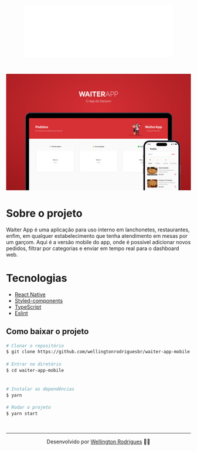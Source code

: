 <h1 align="center">
  <img src="./src/assets/images/logo.png">
</h1>

<h1 align="center">
  <img src="./src/assets/images/capa.png">
</h1>

# Sobre o projeto

<p>
  Waiter App é uma aplicação para uso interno em lanchonetes, restaurantes, enfim, em qualquer estabelecimento que tenha atendimento em mesas por um garçom. Aqui é a versão mobile do app, onde é possível adicionar novos pedidos, filtrar por categorias e enviar em tempo real para o dashboard web.
</p>

# Tecnologias

- [React Native](https://pt-br.reactjs.org/)
- [Styled-components](https://styled-components.com/)
- [TypeScript](https://www.typescriptlang.org/)
- [Eslint](https://eslint.org/)

## Como baixar o projeto

```bash
# Clonar o repositório
$ git clone https://github.com/wellingtonrodriguesbr/waiter-app-mobile.git

# Entrar no diretório
$ cd waiter-app-mobile


# Instalar as dependências
$ yarn

# Rodar o projeto
$ yarn start
```

<br/>
<hr/>

<p align="center">Desenvolvido por <a href="https://www.linkedin.com/in/wellingtonrodriguesbr/" target="_blank">Wellington Rodrigues</a> ✌🏽</p>
